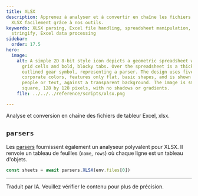 ```yaml
---
title: XLSX
description: Apprenez à analyser et à convertir en chaîne les fichiers Excel
  XLSX facilement grâce à nos outils.
keywords: XLSX parsing, Excel file handling, spreadsheet manipulation, XLSX
  stringify, Excel data processing
sidebar:
  order: 17.5
hero:
  image:
    alt: A simple 2D 8-bit style icon depicts a geometric spreadsheet with visible
      grid cells and bold, blocky tabs. Over the spreadsheet is a thickly
      outlined gear symbol, representing a parser. The design uses five distinct
      corporate colors, features only flat, basic shapes, and is shown without
      people or text, against a transparent background. The image is small and
      square, 128 by 128 pixels, with no shadows or gradients.
    file: ../../../reference/scripts/xlsx.png

---
```


Analyse et conversion en chaîne des fichiers de tableur Excel, xlsx.

## `parsers`

Les [parsers](/genaiscript/reference/scripts/parsers) fournissent également un analyseur polyvalent pour XLSX. Il renvoie un tableau de feuilles (`name`, `rows`) où chaque ligne est un tableau d'objets.

```js
const sheets = await parsers.XLSX(env.files[0])
```

<hr />

Traduit par IA. Veuillez vérifier le contenu pour plus de précision.
